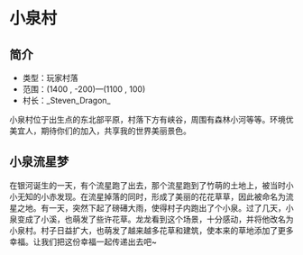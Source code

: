 # 小泉村

## 简介

* 类型：玩家村落
* 范围：\(1400 , -200\)—\(1100 , 100\)
* 村长：\_Steven\_Dragon\_

小泉村位于出生点的东北部平原，村落下方有峡谷，周围有森林小河等等。环境优美宜人，期待你们的加入，共享我的世界美丽景色。

## 小泉流星梦

在银河诞生的一天，有个流星跑了出去，那个流星跑到了竹萌的土地上，被当时小小无知的小赤发现。在流星掉落的同时，形成了美丽的花花草草，因此被命名为流星之地。有一天，突然下起了磅礡大雨，使得村子内跑出了个小泉。过了几天，小泉变成了小溪，也萌发了些许花草。龙龙看到这个场景，十分感动，并将他改名为小泉村。村子日益扩大，也萌发了越来越多花草和建筑，使本来的草地添加了更多幸福。让我们把这份幸福一起传递出去吧~

